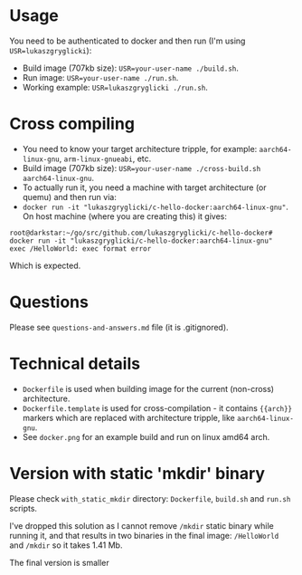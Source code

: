 # Usage

You need to be authenticated to docker and then run (I'm using `USR=lukaszgryglicki`):

- Build image (707kb size): `` USR=your-user-name ./build.sh ``.
- Run image: `` USR=your-user-name ./run.sh ``.
- Working example: `` USR=lukaszgryglicki ./run.sh ``.


# Cross compiling

- You need to know your target architecture tripple, for example: `aarch64-linux-gnu`, `arm-linux-gnueabi`, etc.
- Build image (707kb size): `` USR=your-user-name ./cross-build.sh aarch64-linux-gnu ``.
- To actually run it, you need a machine with target architecture (or quemu) and then run via: 
- `` docker run -it "lukaszgryglicki/c-hello-docker:aarch64-linux-gnu" ``. On host machine (where you are creating this) it gives:
```
root@darkstar:~/go/src/github.com/lukaszgryglicki/c-hello-docker# docker run -it "lukaszgryglicki/c-hello-docker:aarch64-linux-gnu"
exec /HelloWorld: exec format error
```
Which is expected.


# Questions

Please see `questions-and-answers.md` file (it is .gitignored).


# Technical details

- `Dockerfile` is used when building image for the current (non-cross) architecture.
- `Dockerfile.template` is used for cross-compilation - it contains `{{arch}}` markers which are replaced with architecture tripple, like `aarch64-linux-gnu`.
- See `docker.png` for an example build and run on linux amd64 arch.

# Version with static 'mkdir' binary


Please check `with_static_mkdir` directory: `Dockerfile`, `build.sh` and `run.sh` scripts.

I've dropped this solution as I cannot remove `/mkdir` static binary while running it, and that results in two binaries in the final image: `/HelloWorld` and `/mkdir` so it takes 1.41 Mb.

The final version is smaller
